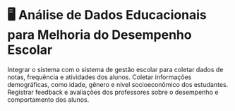 # 🖥️ Análise de Dados Educacionais para Melhoria do Desempenho Escolar
Integrar o sistema com o sistema de gestão escolar para coletar dados de notas, frequência e atividades dos alunos.
Coletar informações demográficas, como idade, gênero e nível socioeconômico dos estudantes.
Registrar feedback e avaliações dos professores sobre o desempenho e comportamento dos alunos.
